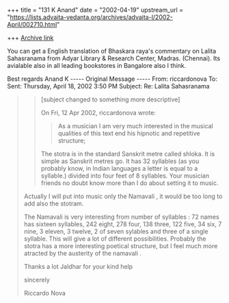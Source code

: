 +++
title = "131 K Anand"
date = "2002-04-19"
upstream_url = "https://lists.advaita-vedanta.org/archives/advaita-l/2002-April/002710.html"

+++
[Archive link](https://lists.advaita-vedanta.org/archives/advaita-l/2002-April/002710.html)

You can get a English translation of Bhaskara raya's commentary on Lalita
Sahasranama from Adyar Library & Research Center, Madras. (Chennai).
Its avialable also in all leading bookstores in Bangalore also I think.


Best regards
Anand K
----- Original Message -----
From: riccardonova <riccardonova at LIBERO.IT>
To: <ADVAITA-L at LISTS.ADVAITA-VEDANTA.ORG>
Sent: Thursday, April 18, 2002 3:50 PM
Subject: Re: Lalita Sahasranama


> >[subject changed to something more descriptive]
> >
> >On Fri, 12 Apr 2002, riccardonova wrote:
> >
> >> As a musician I am very much interested in the musical qualities of
this
> >> text end his hipnotic and repetitive structure;
> >
> >The stotra is in the standard Sanskrit metre called shloka.  It is simple
> >as Sanskrit metres go.  It has 32 syllables (as you probably know, in
> >Indian languages a letter is equal to a syllable.) divided into four feet
> >of 8 syllables.  Your musician friends no doubt know more than I do about
> >setting it to music.
>
>
> Actually I will put into music only the Namavali , it would be too long to
> add also the stotram.
>
> The Namavali is very interesting from number of syllables : 72 names has
> sixteen syllables, 242 eight, 278 four, 138 three, 122 five, 34 six, 7
> nine, 3 eleven, 3 twelve, 2 of seven sylables and three of a single
> syllable. This will give a lot of different possibilities. Probably the
> stotra has a more interesting poetical structure, but I feel much more
> atracted by the austerity of the namavali .
>
> Thanks a lot Jaldhar for your kind help
>
> sincerely
>
> Riccardo Nova
>

